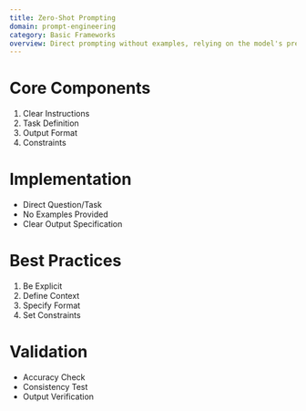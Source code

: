 ```yaml
---
title: Zero-Shot Prompting
domain: prompt-engineering
category: Basic Frameworks
overview: Direct prompting without examples, relying on the model's pre-trained knowledge.
---
```


# Core Components
1. Clear Instructions
2. Task Definition
3. Output Format
4. Constraints

# Implementation
- Direct Question/Task
- No Examples Provided
- Clear Output Specification

# Best Practices
1. Be Explicit
2. Define Context
3. Specify Format
4. Set Constraints

# Validation
- Accuracy Check
- Consistency Test
- Output Verification
